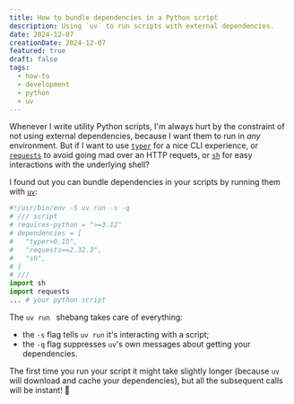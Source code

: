 ```yaml
---
title: How to bundle dependencies in a Python script
description: Using `uv` to run scripts with external dependencies.
date: 2024-12-07
creationDate: 2024-12-07
featured: true
draft: false
tags:
  - how-to
  - development
  - python
  - uv
---
```


Whenever I write utility Python scripts, I'm always hurt by the constraint of not using external dependencies, because I want them to run in _any_ environment. But if I want to use [`typer`](https://github.com/fastapi/typer) for a nice CLI experience, or [`requests`](https://requests.readthedocs.io/en/latest/) to avoid going mad over an HTTP requets, or [`sh`](https://github.com/amoffat/sh) for easy interactions with the underlying shell?

I found out you can bundle dependencies in your scripts by running them with [`uv`](https://github.com/astral-sh/uv):

```python
#!/usr/bin/env -S uv run -s -q
# /// script
# requires-python = ">=3.12"
# dependencies = [
#   "typer>0.15",
#   "requests==2.32.3",
#   "sh",
# ]
# ///
import sh
import requests
... # your python script
```

The `uv run ` shebang takes care of everything:

- the `-s` flag tells `uv run` it's interacting with a script;
- the `-q` flag suppresses `uv`'s own messages about getting your dependencies.

The first time you run your script it might take slightly longer (because `uv` will download and cache your dependencies), but all the subsequent calls will be instant! 🌈
